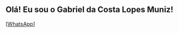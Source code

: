 ## Olá! Eu sou o Gabriel da Costa Lopes Muniz!

[[WhatsApp](https://img.shields.io/badge/WhatsApp-25D366?style=for-the-badge&logo=whatsapp&logoColor=white)]
